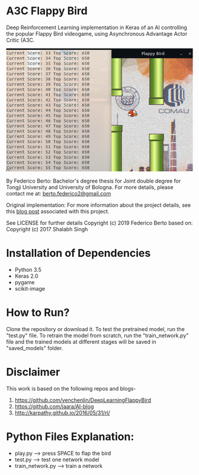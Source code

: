 # A3C Flappy Bird

Deep Reinforcement Learning implementation in Keras of an AI controlling the popular Flappy Bird videogame, using Asynchronous Advantage Actor Critic (A3C.

<p align="center">
  <img src="https://github.com/Juju-botu/a3c-flappy-bird/blob/master/assets/sprites/FlappyBackground.png">
</p>

By Federico Berto: 
Bachelor's degree thesis for Joint double degree for Tongji University and University of Bologna. For more details, please contact me at: berto.federico2@gmail.com

Original implementation:
For more information about the project details, see this [blog post](https://shalabhsingh.github.io/Deep-RL-Flappy-Bird/) associated with this project.

See LICENSE for further details
Copyright (c) 2019 Federico Berto
based on:
Copyright (c) 2017 Shalabh Singh

# Installation of Dependencies
* Python 3.5
* Keras 2.0
* pygame 
* scikit-image

# How to Run?
Clone the repository or download it. To test the pretrained model, run the "test.py" file. To retrain the model from scratch, run the "train_network.py" file and the trained models at different stages will be saved in "saved_models" folder.

# Disclaimer
This work is based on the following repos and blogs-

1. https://github.com/yenchenlin/DeepLearningFlappyBird
2. https://github.com/jaara/AI-blog
3. http://karpathy.github.io/2016/05/31/rl/


# Python Files Explanation:

* play.py --> press SPACE to flap the bird
* test.py --> test one network model
* train_network.py --> train a network
